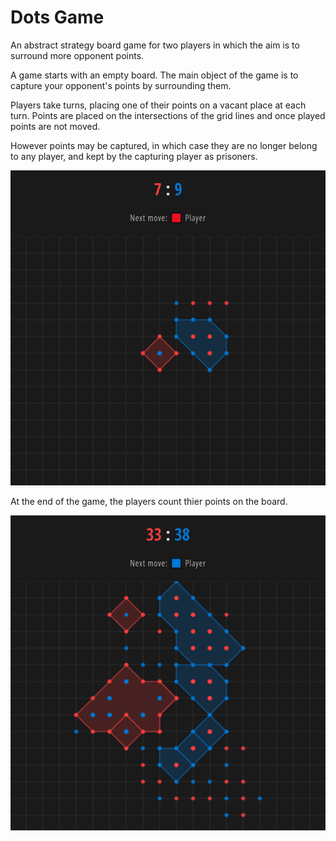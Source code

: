 # Dots Game
An abstract strategy board game for two players in which the aim is to surround more opponent points.

A game starts with an empty board. The main object of the game is to capture your opponent's points by surrounding them.

Players take turns, placing one of their points on a vacant place at each turn. Points are placed on the intersections of the grid lines and once played points are not moved.

However points may be captured, in which case they are no longer belong to any player, and kept by the capturing player as prisoners.

![Game Rules](https://github.com/iam0k/dots/blob/master/i/game-rules-capture-opponent-points.png)

At the end of the game, the players count thier points on the board.

![Game Rules](https://github.com/iam0k/dots/blob/master/i/game-rules-end-of-game.png)